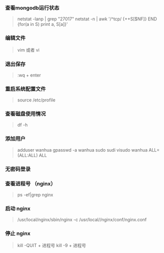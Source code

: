 ### 查看mongodb运行状态
> netstat -lanp | grep "27017"
> netstat -n | awk '/^tcp/ {++S[$NF]} END {for(a in S) print a, S[a]}'
### 编辑文件
> vim 或者 vi
### 退出保存
> :wq + enter
### 重启系统配置文件
> source /etc/profile
### 查看磁盘使用情况
> df -h
### 添加用户
> adduser wanhua
> gpasswd -a wanhua sudo
> sudi visudo
> wanhua ALL=(ALL:ALL) ALL
### 无密码登录
> 
### 查看进程号 （nginx）
> ps -ef|grep nginx
### 启动 nginx
> /usr/local/nginx/sbin/nginx -c /usr/local//nginx/conf/nginx.conf
### 停止 nginx
> kill -QUIT + 进程号  kill -9 + 进程号

